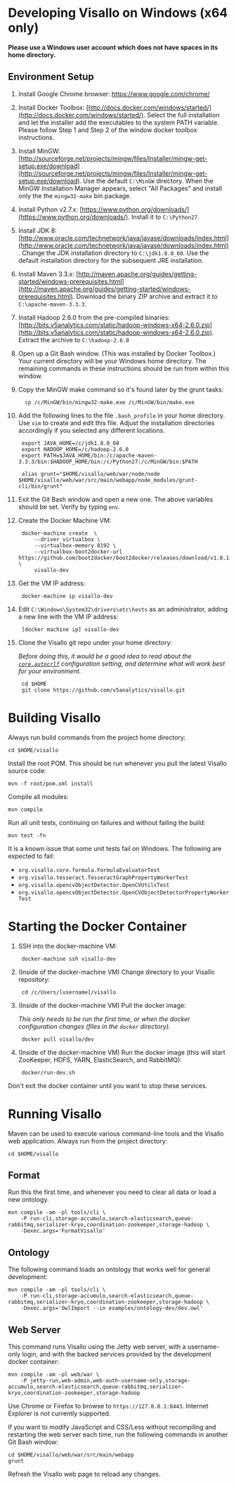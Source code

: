 # Developing Visallo on Windows (x64 only)

**Please use a Windows user account which does not have spaces in its home directory.**

## Environment Setup

1. Install Google Chrome browser: https://www.google.com/chrome/

1. Install Docker Toolbox: [http://docs.docker.com/windows/started/](http://docs.docker.com/windows/started/). Select the full installation and let the installer add the executables to the system PATH variable. Please follow Step 1 and Step 2 of the window docker toolbox instructions.

1. Install MinGW: [http://sourceforge.net/projects/mingw/files/Installer/mingw-get-setup.exe/download](http://sourceforge.net/projects/mingw/files/Installer/mingw-get-setup.exe/download). Use the default `C:\MinGW` directory. When the MinGW Installation Manager appears, select "All Packages" and install only the the `mingw32-make` bin package.

1. Install Python v2.7.x: [https://www.python.org/downloads/](https://www.python.org/downloads/). Install it to `C:\Python27`.

1. Install JDK 8: [http://www.oracle.com/technetwork/java/javase/downloads/index.html](http://www.oracle.com/technetwork/java/javase/downloads/index.html). Change the JDK installation directory to `C:\jdk1.8.0_60`. Use the default installation directory for the subsequent JRE installation.

1. Install Maven 3.3.x: [http://maven.apache.org/guides/getting-started/windows-prerequisites.html](http://maven.apache.org/guides/getting-started/windows-prerequisites.html). Download the binary ZIP archive and extract it to `C:\apache-maven-3.3.3`.

1. Install Hadoop 2.6.0 from the pre-compiled binaries: [http://bits.v5analytics.com/static/hadoop-windows-x64-2.6.0.zip](http://bits.v5analytics.com/static/hadoop-windows-x64-2.6.0.zip). Extract the archive to `C:\hadoop-2.6.0`

1. Open up a Git Bash window. (This was installed by Docker Toolbox.) Your current directory will be your Windows home directory. The remaining commands in these instructions should be run from within this window.

1. Copy the MinGW make command so it's found later by the grunt tasks:

         cp /c/MinGW/bin/mingw32-make.exe /c/MinGW/bin/make.exe

1. Add the following lines to the file `.bash_profile` in your home directory. Use `vim` to create and edit this file. Adjust the installation directories accordingly if you selected any different locations.

        export JAVA_HOME=/c/jdk1.8.0_60
        export HADOOP_HOME=/c/hadoop-2.6.0
        export PATH=$JAVA_HOME/bin:/c/apache-maven-3.3.3/bin:$HADOOP_HOME/bin:/c/Python27:/c/MinGW/bin:$PATH

        alias grunt="$HOME/visallo/web/war/node/node $HOME/visallo/web/war/src/main/webapp/node_modules/grunt-cli/bin/grunt"

1. Exit the Git Bash window and open a new one. The above variables should be set. Verify by typing `env`.

1. Create the Docker Machine VM:

        docker-machine create  \
            --driver virtualbox \
            --virtualbox-memory 8192 \
            --virtualbox-boot2docker-url https://github.com/boot2docker/boot2docker/releases/download/v1.8.1/boot2docker.iso \
            visallo-dev

1. Get the VM IP address:

        docker-machine ip visallo-dev

1. Edit `C:\Windows\System32\drivers\etc\hosts` as an administrator, adding a new line with the VM IP address:

        [docker machine ip] visallo-dev

1. Clone the Visallo git repo under your home directory:

   *Before doing this, it would be a good idea to read about the [`core.autocrlf`](https://git-scm.com/book/en/v2/Customizing-Git-Git-Configuration) configuration setting, and determine what will work best for your environment.*

        cd $HOME
        git clone https://github.com/v5analytics/visallo.git

# Building Visallo

Always run build commands from the project home directory:

    cd $HOME/visallo

Install the root POM. This should be run whenever you pull the latest Visallo source code:

    mvn -f root/pom.xml install

Compile all modules:

    mvn compile

Run all unit tests, continuing on failures and without failing the build:

    mvn test -fn

It is a known issue that some unit tests fail on Windows. The following are expected to fail:
* `org.visallo.core.formula.FormulaEvaluatorTest`
* `org.visallo.tesseract.TesseractGraphPropertyWorkerTest`
* `org.visallo.opencvObjectDetector.OpenCVUtilsTest`
* `org.visallo.opencvObjectDetector.OpenCVObjectDetectorPropertyWorkerTest`

# Starting the Docker Container

1. SSH into the docker-machine VM:

        docker-machine ssh visallo-dev

1. (Inside of the docker-machine VM) Change directory to your Visallo repository:

        cd /c/Users/[username]/visallo

1. (Inside of the docker-machine VM) Pull the docker image:

   *This only needs to be run the first time, or when the docker configuration changes (files in the `docker` directory).*

        docker pull visallo/dev

1. (Inside of the docker-machine VM) Run the docker image (this will start ZooKeeper, HDFS, YARN, ElasticSearch, and RabbitMQ):

        docker/run-dev.sh

Don't exit the docker container until you want to stop these services.

# Running Visallo

Maven can be used to execute various command-line tools and the Visallo web application. Always run from the project directory:

    cd $HOME/visallo

## Format

Run this the first time, and whenever you need to clear all data or load a new ontology.

    mvn compile -am -pl tools/cli \
        -P run-cli,storage-accumulo,search-elasticsearch,queue-rabbitmq,serializer-kryo,coordination-zookeeper,storage-hadoop \
        -Dexec.args='FormatVisallo'

## Ontology

The following command loads an ontology that works well for general development:

    mvn compile -am -pl tools/cli \
        -P run-cli,storage-accumulo,search-elasticsearch,queue-rabbitmq,serializer-kryo,coordination-zookeeper,storage-hadoop \
        -Dexec.args='OwlImport --in examples/ontology-dev/dev.owl'

## Web Server

This command runs Visallo using the Jetty web server, with a username-only login, and with the backed services provided by the development docker container:

    mvn compile -am -pl web/war \
        -P jetty-run,web-admin,web-auth-username-only,storage-accumulo,search-elasticsearch,queue-rabbitmq,serializer-kryo,coordination-zookeeper,storage-hadoop

Use Chrome or Firefox to browse to `https://127.0.0.1:8443`. Internet Explorer is not currently supported.

If you want to modify JavaScript and CSS/Less without recompiling and restarting the web server each time, run the following commands in another Git Bash window:

    cd $HOME/visallo/web/war/src/main/webapp
    grunt

Refresh the Visallo web page to reload any changes.
